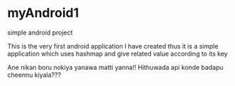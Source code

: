 myAndroid1
==========

simple android project

This is the very first android application I have created thus it is a simple application which uses hashmap and give related value according to its key 

Ane nikan boru nokiya yanawa matti yanna!! Hithuwada api konde badapu cheennu kiyala???
